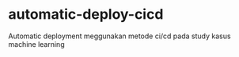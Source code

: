 # automatic-deploy-cicd
Automatic deployment meggunakan metode ci/cd pada study kasus machine learning
